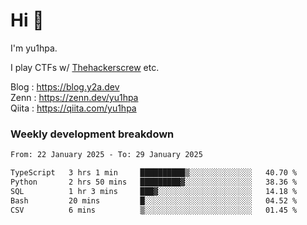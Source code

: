 # Hi 👋

I'm yu1hpa.

I play CTFs w/ [Thehackerscrew](https://www.thehackerscrew.team/) etc.

Blog : https://blog.y2a.dev  
Zenn : https://zenn.dev/yu1hpa  
Qiita : https://qiita.com/yu1hpa  

### Weekly development breakdown

<!--START_SECTION:waka-->

```txt
From: 22 January 2025 - To: 29 January 2025

TypeScript   3 hrs 1 min     ██████████▒░░░░░░░░░░░░░░   40.70 %
Python       2 hrs 50 mins   █████████▓░░░░░░░░░░░░░░░   38.36 %
SQL          1 hr 3 mins     ███▓░░░░░░░░░░░░░░░░░░░░░   14.18 %
Bash         20 mins         █░░░░░░░░░░░░░░░░░░░░░░░░   04.52 %
CSV          6 mins          ▒░░░░░░░░░░░░░░░░░░░░░░░░   01.45 %
```

<!--END_SECTION:waka-->


